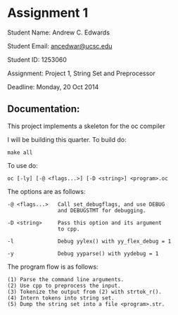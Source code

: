 Assignment 1
=========
Student Name:   Andrew C. Edwards

Student Email:  ancedwar@ucsc.edu

Student ID:     1253060

Assignment:     Project 1, String Set and Preprocessor

Deadline:       Monday, 20 Oct 2014


Documentation:
----
This project implements a skeleton for the oc compiler

I will be building this quarter. To build do:

    make all

To use do:

    oc [-ly] [-@ <flags...>] [-D <string>] <program>.oc

The options are as follows:

    -@ <flags...>   Call set_debugflags, and use DEBUG
                    and DEBUGSTMT for debugging.

    -D <string>     Pass this option and its argument
                    to cpp.

    -l              Debug yylex() with yy_flex_debug = 1

    -y              Debug yyparse() with yydebug = 1

The program flow is as follows:

    (1) Parse the command line arguments.
    (2) Use cpp to preprocess the input.
    (3) Tokenize the output from (2) with strtok_r().
    (4) Intern tokens into string set.
    (5) Dump the string set into a file <program>.str.
